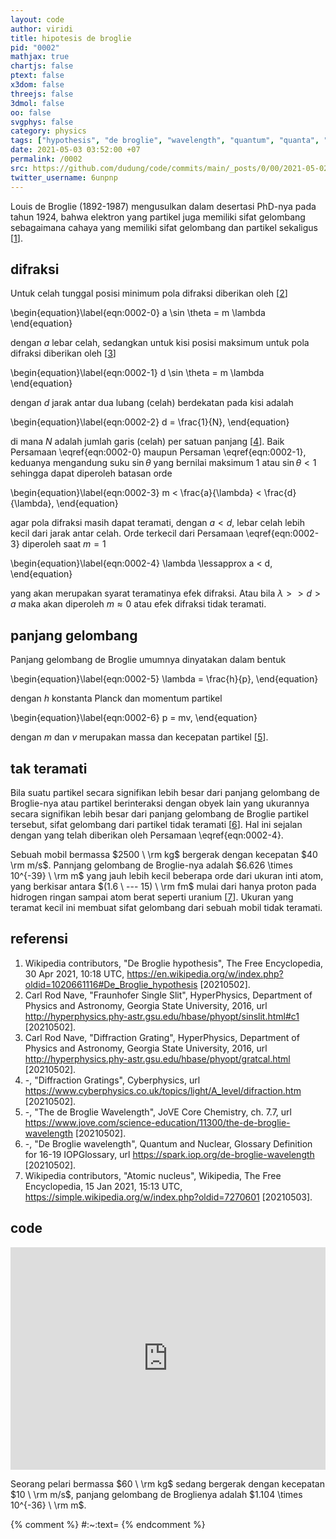 ```yaml
---
layout: code
author: viridi
title: hipotesis de broglie
pid: "0002"
mathjax: true
chartjs: false
ptext: false
x3dom: false
threejs: false
3dmol: false
oo: false
svgphys: false
category: physics
tags: ["hypothesis", "de broglie", "wavelength", "quantum", "quanta", "light"]
date: 2021-05-03 03:52:00 +07
permalink: /0002
src: https://github.com/dudung/code/commits/main/_posts/0/00/2021-05-02-de-broglie-hypothesis.md
twitter_username: 6unpnp
---
```

Louis de Broglie (1892-1987) mengusulkan dalam desertasi PhD-nya pada tahun 1924, bahwa elektron yang partikel juga memiliki sifat gelombang sebagaimana cahaya yang memiliki sifat gelombang dan partikel sekaligus [[1](#r1)].


## difraksi
Untuk celah tunggal posisi minimum pola difraksi diberikan oleh [[2](#r2)]

\begin{equation}\label{eqn:0002-0}
a \sin \theta = m \lambda
\end{equation}

dengan $a$ lebar celah, sedangkan untuk kisi posisi maksimum untuk pola difraksi diberikan oleh [[3](#r3)]

\begin{equation}\label{eqn:0002-1}
d \sin \theta = m \lambda
\end{equation}

dengan $d$ jarak antar dua lubang (celah) berdekatan pada kisi adalah

\begin{equation}\label{eqn:0002-2}
d = \frac{1}{N},
\end{equation}

di mana $N$ adalah jumlah garis (celah) per satuan panjang [[4](#r4)]. Baik Persamaan \eqref{eqn:0002-0} maupun Persaman \eqref{eqn:0002-1}, keduanya mengandung suku $\sin\theta$ yang bernilai maksimum $1$ atau $\sin\theta < 1$ sehingga dapat diperoleh batasan orde

\begin{equation}\label{eqn:0002-3}
m < \frac{a}{\lambda} < \frac{d}{\lambda},
\end{equation}

agar pola difraksi masih dapat teramati, dengan $a < d$, lebar celah lebih kecil dari jarak antar celah. Orde terkecil dari Persamaan \eqref{eqn:0002-3} diperoleh saat $m = 1$

\begin{equation}\label{eqn:0002-4}
\lambda \lessapprox a < d,
\end{equation}

yang akan merupakan syarat teramatinya efek difraksi. Atau bila $\lambda > > d > a$ maka akan diperoleh $m \approx 0$ atau efek difraksi tidak teramati.


## panjang gelombang
Panjang gelombang de Broglie umumnya dinyatakan dalam bentuk

\begin{equation}\label{eqn:0002-5}
\lambda = \frac{h}{p},
\end{equation}

dengan $h$ konstanta Planck dan momentum partikel

\begin{equation}\label{eqn:0002-6}
p = mv,
\end{equation}

dengan $m$ dan $v$ merupakan massa dan kecepatan partikel [[5](#r5)].


## tak teramati
Bila suatu partikel secara signifikan lebih besar dari panjang gelombang de Broglie-nya atau partikel berinteraksi dengan obyek lain yang ukurannya secara signifikan lebih besar dari panjang gelombang de Broglie partikel tersebut, sifat gelombang dari partikel tidak teramati [[6](#r6)]. Hal ini sejalan dengan yang telah diberikan oleh Persamaan \eqref{eqn:0002-4}.

Sebuah mobil bermassa $2500 \ \rm kg$ bergerak dengan kecepatan $40 \rm m/s$. Pannjang gelombang de Broglie-nya adalah $6.626 \times 10^{-39} \ \rm m$ yang jauh lebih kecil beberapa orde dari ukuran inti atom, yang berkisar antara $(1.6 \ --- 15) \ \rm fm$ mulai dari hanya proton pada hidrogen ringan sampai atom berat seperti uranium [[7](#r7)]. Ukuran yang teramat kecil ini membuat sifat gelombang dari sebuah mobil tidak teramati.


## referensi
1. <a name="r1"></a>Wikipedia contributors, "De Broglie hypothesis", The Free Encyclopedia, 30 Apr 2021, 10:18 UTC, <https://en.wikipedia.org/w/index.php?oldid=1020661116#De_Broglie_hypothesis> [20210502].
2. <a name="r2"></a>Carl Rod Nave, "Fraunhofer Single Slit", HyperPhysics, Department of Physics and Astronomy, Georgia State University, 2016, url <http://hyperphysics.phy-astr.gsu.edu/hbase/phyopt/sinslit.html#c1> [20210502].
3. <a name="r3"></a>Carl Rod Nave, "Diffraction Grating", HyperPhysics, Department of Physics and Astronomy, Georgia State University, 2016, url <http://hyperphysics.phy-astr.gsu.edu/hbase/phyopt/gratcal.html> [20210502].
4. <a name="r4"></a>-, "Diffraction Gratings", Cyberphysics, url <https://www.cyberphysics.co.uk/topics/light/A_level/difraction.htm> [20210502].
5. <a name="r5"></a>-, "The de Broglie Wavelength", JoVE Core Chemistry, ch. 7.7, url <https://www.jove.com/science-education/11300/the-de-broglie-wavelength> [20210502].
6. <a name="r6"></a>-, "De Broglie wavelength", Quantum and Nuclear, Glossary Definition for 16-19 IOPGlossary, url <https://spark.iop.org/de-broglie-wavelength> [20210502].
7. <a name="r7"></a>Wikipedia contributors, "Atomic nucleus", Wikipedia, The Free Encyclopedia, 15 Jan 2021, 15:13 UTC, <https://simple.wikipedia.org/w/index.php?oldid=7270601> [20210503].

## code
<iframe src="https://trinket.io/embed/python/c52bcceccb" width="100%" height="356" frameborder="0" marginwidth="0" marginheight="0" allowfullscreen></iframe>

Seorang pelari bermassa $60 \ \rm kg$ sedang bergerak dengan kecepatan $10 \ \rm m/s$, panjang gelombang de Broglienya adalah $1.104 \times 10^{-36} \ \rm m$.

{% comment %}
#:~:text=
{% endcomment %}
